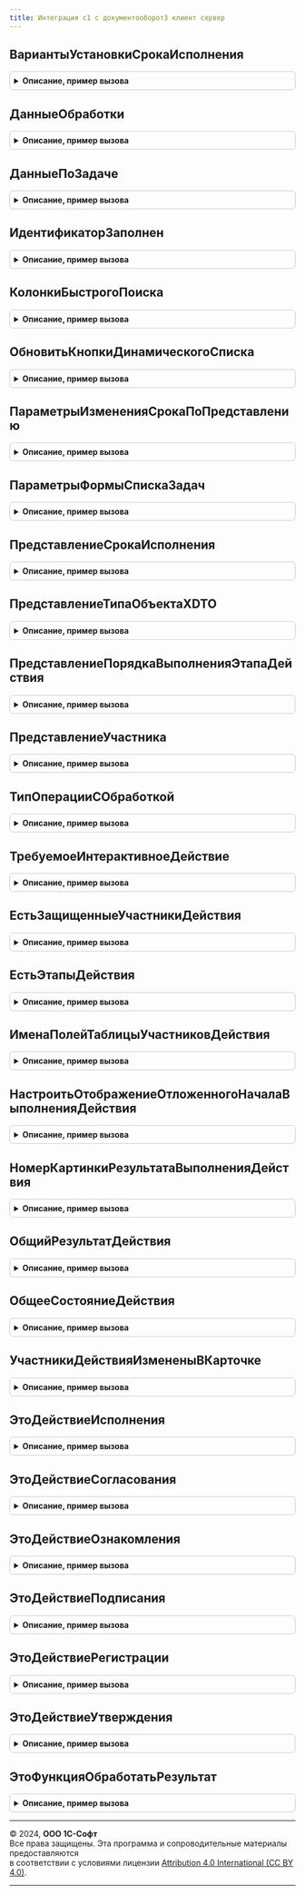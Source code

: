 ```yaml
---
title: Интеграция с1 с документооборот3 клиент сервер
---
```



## ВариантыУстановкиСрокаИсполнения
<details style="margin: 1em 0; padding: 0.5em; border: 1px solid #ccc; border-radius: 6px;">

<summary style="font-weight: bold; cursor: pointer;">Описание, пример вызова</summary>

```bsl

// Возвращает варианты установки срока исполнения.
//
// Возвращаемое значение:
//   Структура:
//     * ТочныйСрок - Строка
//     * ОтносительныйСрок - Строка
//
Функция ВариантыУстановкиСрокаИсполнения() Экспорт
```

Пример вызова
```bsl
Результат = ИнтеграцияС1СДокументооборот3КлиентСервер.ВариантыУстановкиСрокаИсполнения() 
```
</details>

## ДанныеОбработки
<details style="margin: 1em 0; padding: 0.5em; border: 1px solid #ccc; border-radius: 6px;">

<summary style="font-weight: bold; cursor: pointer;">Описание, пример вызова</summary>

```bsl

// Конструктор структуры, описывающей данные обработки.
//
// Параметры:
//   ПредметID - Строка - идентификатор предмета обработки.
//   ПредметТип - Строка - XDTO-тип предмета обработки.
//   ТекущееСостояние - Строка - текущее состояние обработки. Перечисление типа DMObjectProcessingState.
//   ПричинаПрерывания - Строка - причина прерывания обработки.
//
// Возвращаемое значение:
//   Структура:
//     * ПредметID - Строка
//     * ПредметТип - Строка
//     * ТекущееСостояние - Строка
//     * ПричинаПрерывания - Строка
//     * ТребуемоеИнтерактивноеДействие - см. ИнтеграцияС1СДокументооборот3КлиентСервер.ТребуемоеИнтерактивноеДействие
//
Функция ДанныеОбработки(ПредметID, ПредметТип, ТекущееСостояние = "", ПричинаПрерывания = "") Экспорт
```

Пример вызова
```bsl
Результат = ИнтеграцияС1СДокументооборот3КлиентСервер.ДанныеОбработки(ПредметID, ПредметТип, ТекущееСостояние, ПричинаПрерывания);
```
</details>

## ДанныеПоЗадаче
<details style="margin: 1em 0; padding: 0.5em; border: 1px solid #ccc; border-radius: 6px;">

<summary style="font-weight: bold; cursor: pointer;">Описание, пример вызова</summary>

```bsl

// Конструктор структуры, описывающей задачу.
//
// Параметры:
//   ID - Строка - идентификатор задачи Документооборота.
//   Тип - Строка - XDTO-тип задачи Документооборота.
//   Заголовок - Строка - заголовок задачи.
//   НавигационнаяСсылка - Строка - навигационная ссылка на объект ДО.
//
// Возвращаемое значение:
//   Структура:
//     * ДействиеЗадачи - см. ИнтеграцияС1СДокументооборотБазоваяФункциональностьКлиентСервер.ДанныеСсылочногоОбъектаДО
//     * Новое - Булево
//     * Просрочено - Булево
//     * ПредставлениеHTML - Строка
//     * АдресДополнительныхДанных - Строка
//     * Флаг - Строка
//     * РезультатДействия - см. ИнтеграцияС1СДокументооборотБазоваяФункциональностьКлиентСервер.ДанныеСсылочногоОбъектаДО
//     * РезультатДействияТекстом - Строка
//     * ВерсияДанныхДействияЗадачи - Строка
//     * ТребуемоеИнтерактивноеДействие - см. ИнтеграцияС1СДокументооборот3КлиентСервер.ТребуемоеИнтерактивноеДействие
//
Функция ДанныеПоЗадаче(ID, Тип, Заголовок = "", НавигационнаяСсылка = "") Экспорт
```

Пример вызова
```bsl
Результат = ИнтеграцияС1СДокументооборот3КлиентСервер.ДанныеПоЗадаче(ID, Тип, Заголовок, НавигационнаяСсылка);
```
</details>

## ИдентификаторЗаполнен
<details style="margin: 1em 0; padding: 0.5em; border: 1px solid #ccc; border-radius: 6px;">

<summary style="font-weight: bold; cursor: pointer;">Описание, пример вызова</summary>

```bsl

// Определяет является ли идентификатор пустым или заполненным.
//
// Параметры:
//   СтрокаИдентификатора - Строка - строковое представление идентификатора.
//
// Возвращаемое значение:
//   Булево
//
Функция ИдентификаторЗаполнен(СтрокаИдентификатора) Экспорт
```

Пример вызова
```bsl
Результат = ИнтеграцияС1СДокументооборот3КлиентСервер.ИдентификаторЗаполнен(СтрокаИдентификатора) 
```
</details>

## КолонкиБыстрогоПоиска
<details style="margin: 1em 0; padding: 0.5em; border: 1px solid #ccc; border-radius: 6px;">

<summary style="font-weight: bold; cursor: pointer;">Описание, пример вызова</summary>

```bsl

// Список колонок таблицы "Быстрый поиск", подлежащие заполнению.
//
// Возвращаемое значение:
//   Строка
//
Функция КолонкиБыстрогоПоиска() Экспорт
```

Пример вызова
```bsl
Результат = ИнтеграцияС1СДокументооборот3КлиентСервер.КолонкиБыстрогоПоиска() 
```
</details>

## ОбновитьКнопкиДинамическогоСписка
<details style="margin: 1em 0; padding: 0.5em; border: 1px solid #ccc; border-radius: 6px;">

<summary style="font-weight: bold; cursor: pointer;">Описание, пример вызова</summary>

```bsl

// Перерисовывает на форме список кнопок переключения страниц динамического списка.
//
// Параметры:
//   Форма - ФормаКлиентскогоПриложения - форма, на которой находится динамический список.
//   ТекущаяСтраница - Число - номер текущей страницы.
//   ВсегоСтраниц - Число - максимальное количество страниц.
//
Процедура ОбновитьКнопкиДинамическогоСписка(Форма, ТекущаяСтраница, ВсегоСтраниц) Экспорт
```

Пример вызова
```bsl
ИнтеграцияС1СДокументооборот3КлиентСервер.ОбновитьКнопкиДинамическогоСписка(Форма, ТекущаяСтраница, ВсегоСтраниц) 
```
</details>

## ПараметрыИзмененияСрокаПоПредставлению
<details style="margin: 1em 0; padding: 0.5em; border: 1px solid #ccc; border-radius: 6px;">

<summary style="font-weight: bold; cursor: pointer;">Описание, пример вызова</summary>

```bsl

// Конструктор структуры, описывающей параметры изменения срока по представлению.
//
// Возвращаемое значение:
//   Структура:
//     * ТекстСообщенияПредупреждения - Строка - возвращаемый текст сообщения/предупреждения в случае ошибки.
//     * Исполнитель - Строка
//     * ИсполнительID - Строка
//     * ИсполнительТип - Строка
//     * ОсновнойОбъектАдресацииИсполнитель - Строка
//     * ОсновнойОбъектАдресацииИсполнительID - Строка
//     * ОсновнойОбъектАдресацииИсполнительТип - Строка
//     * ДополнительныйОбъектАдресацииИсполнитель - Строка
//     * ДополнительныйОбъектАдресацииИсполнительID - Строка
//     * ДополнительныйОбъектАдресацииИсполнительТип - Строка
//
Функция ПараметрыИзмененияСрокаПоПредставлению() Экспорт
```

Пример вызова
```bsl
Результат = ИнтеграцияС1СДокументооборот3КлиентСервер.ПараметрыИзмененияСрокаПоПредставлению() 
```
</details>

## ПараметрыФормыСпискаЗадач
<details style="margin: 1em 0; padding: 0.5em; border: 1px solid #ccc; border-radius: 6px;">

<summary style="font-weight: bold; cursor: pointer;">Описание, пример вызова</summary>

```bsl

// Конструктор структуры, описывающей параметры формы списка задач.
//
// Возвращаемое значение:
//   Структура:
//     * ТекущаяСтраница - Число
//     * РазмерСтраницыДинамическогоСписка - Число
//     * ПолеДляСортировки - Строка
//     * НаправлениеСортировкиПоля - Строка
//     * Фильтры - СписокЗначений
//     * БыстрыйПоиск - ТаблицаЗначений
//     * ОтображениеКарточкиЗадачи - ПеречислениеСсылка.ВариантыОтображенияОбластиЧтения
//
Функция ПараметрыФормыСпискаЗадач() Экспорт
```

Пример вызова
```bsl
Результат = ИнтеграцияС1СДокументооборот3КлиентСервер.ПараметрыФормыСпискаЗадач() 
```
</details>

## ПредставлениеСрокаИсполнения
<details style="margin: 1em 0; padding: 0.5em; border: 1px solid #ccc; border-radius: 6px;">

<summary style="font-weight: bold; cursor: pointer;">Описание, пример вызова</summary>

```bsl

// Возвращает представление срока исполнения в виде дата (длительность) или длительность (дата).
//
// Параметры:
//   Дата - Дата - срок исполнения датой.
//   Дни - Число - длительность, дней.
//   Часы - Число - длительность, часов.
//   Минуты - Число - длительность, минут.
//   ИспользоватьДатуИВремяВСроках - Булево - признак использования даты и времени в сроках.
//   ВариантУстановкиСрока - Строка - вариант установки срока исполнения.
//
// Возвращаемое значение:
//   Строка
//
Функция ПредставлениеСрокаИсполнения(Дата, Дни, Часы, Минуты, Экспорт
```

Пример вызова
```bsl
Результат = ИнтеграцияС1СДокументооборот3КлиентСервер.ПредставлениеСрокаИсполнения(Дата, Дни, Часы, Минуты, );
```
</details>

## ПредставлениеТипаОбъектаXDTO
<details style="margin: 1em 0; padding: 0.5em; border: 1px solid #ccc; border-radius: 6px;">

<summary style="font-weight: bold; cursor: pointer;">Описание, пример вызова</summary>

```bsl

// Возвращает представление типа объекта XDTO Документооборота по имени типа.
//
// Параметры:
//   ТипXDTO - Строка - имя типа объекта XDTO.
//   Режим - Строка - принимает значения: "ЕдинственноеЧисло", "МножественноеЧисло", "ЗаголовокФормыВыбора".
//
// Возвращаемое значение:
//   Строка - представление типа объекта XDTO Документооборота по имени типа.
//
Функция ПредставлениеТипаОбъектаXDTO(ТипXDTO, Режим = "МножественноеЧисло") Экспорт
```

Пример вызова
```bsl
Результат = ИнтеграцияС1СДокументооборот3КлиентСервер.ПредставлениеТипаОбъектаXDTO(ТипXDTO, Режим);
```
</details>

## ПредставлениеПорядкаВыполненияЭтапаДействия
<details style="margin: 1em 0; padding: 0.5em; border: 1px solid #ccc; border-radius: 6px;">

<summary style="font-weight: bold; cursor: pointer;">Описание, пример вызова</summary>

```bsl

// Формирует представление порядка выполнения этапа действия.
//
// Параметры:
//   ПорядокXDTO - Строка - перечисление типа DMOrderOfExecutionActionStage.
//
// Возвращаемое значение:
//   Строка
//
Функция ПредставлениеПорядкаВыполненияЭтапаДействия(ПорядокXDTO) Экспорт
```

Пример вызова
```bsl
Результат = ИнтеграцияС1СДокументооборот3КлиентСервер.ПредставлениеПорядкаВыполненияЭтапаДействия(ПорядокXDTO) 
```
</details>

## ПредставлениеУчастника
<details style="margin: 1em 0; padding: 0.5em; border: 1px solid #ccc; border-radius: 6px;">

<summary style="font-weight: bold; cursor: pointer;">Описание, пример вызова</summary>

```bsl

// Формирует представление участника действия.
//
// Параметры:
//   СтрокаУчастника - ДанныеФормыЭлементДерева - строка дерева значений Участники в форме действия.
//   ДополнительноеОписание - Строка - дополнительное описание участника.
//   ПрефиксСтроки - Строка - префикс строки участника.
//
// Возвращаемое значение:
//   Строка - представление участника действия.
//
Функция ПредставлениеУчастника(СтрокаУчастника, ДополнительноеОписание = "", ПрефиксСтроки = "") Экспорт
```

Пример вызова
```bsl
Результат = ИнтеграцияС1СДокументооборот3КлиентСервер.ПредставлениеУчастника(СтрокаУчастника, ДополнительноеОписание, ПрефиксСтроки);
```
</details>

## ТипОперацииСОбработкой
<details style="margin: 1em 0; padding: 0.5em; border: 1px solid #ccc; border-radius: 6px;">

<summary style="font-weight: bold; cursor: pointer;">Описание, пример вызова</summary>

```bsl

// Конструктор структуры, описывающей тип операции над задачей.
//
// Возвращаемое значение:
//   Структура:
//     * Начать - Булево
//     * Прервать - Булево
//     * Остановить - Булево
//     * Продолжить - Булево
//     * Заполнить - Булево
//     * Перезапустить - Булево
//
Функция ТипОперацииСОбработкой() Экспорт
```

Пример вызова
```bsl
Результат = ИнтеграцияС1СДокументооборот3КлиентСервер.ТипОперацииСОбработкой() 
```
</details>

## ТребуемоеИнтерактивноеДействие
<details style="margin: 1em 0; padding: 0.5em; border: 1px solid #ccc; border-radius: 6px;">

<summary style="font-weight: bold; cursor: pointer;">Описание, пример вызова</summary>

```bsl

// Конструктор структуры, описывающей требуемое интерактивное действие.
//
// Возвращаемое значение:
//   Структура:
//     * ВыбратьИсполнителяЗадачи - Булево
//     * ИзменитьПараметрыПроцесса - Булево
//     * Контекст - Произвольный
//     * КешПредыдущихРезультатов - Строка
//
Функция ТребуемоеИнтерактивноеДействие() Экспорт
```

Пример вызова
```bsl
Результат = ИнтеграцияС1СДокументооборот3КлиентСервер.ТребуемоеИнтерактивноеДействие() 
```
</details>

## ЕстьЗащищенныеУчастникиДействия
<details style="margin: 1em 0; padding: 0.5em; border: 1px solid #ccc; border-radius: 6px;">

<summary style="font-weight: bold; cursor: pointer;">Описание, пример вызова</summary>

```bsl

// Проверяет наличие хотя бы одного защищенного участника в переданном этапе действия.
//
// Параметры:
//   Этап - ДанныеФормыЭлементДерева - строка этапа из дерева участников обработки.
//
// Возвращаемое значение:
//   Булево - есть защищенные участники.
//
Функция ЕстьЗащищенныеУчастникиДействия(Этап) Экспорт
```

Пример вызова
```bsl
Результат = ИнтеграцияС1СДокументооборот3КлиентСервер.ЕстьЗащищенныеУчастникиДействия(Этап) 
```
</details>

## ЕстьЭтапыДействия
<details style="margin: 1em 0; padding: 0.5em; border: 1px solid #ccc; border-radius: 6px;">

<summary style="font-weight: bold; cursor: pointer;">Описание, пример вызова</summary>

```bsl

// Проверяет наличие этапов действия.
//
// Параметры:
//   Участники - ДанныеФормыДерево - дерево с участниками.
//   ИдентификаторЭтапа - Строка - предопределенный идентификатор участника действия, который мы не учитываем.
//   ИдентификаторОбрабатывающегоРезультат - Строка - предопределенный идентификатор обрабатывающего результат действия,
//     который мы не учитываем.
//
// Возвращаемое значение:
//   Булево - есть защищенные участники.
//
Функция ЕстьЭтапыДействия(Участники, ИдентификаторЭтапа, ИдентификаторОбрабатывающегоРезультат) Экспорт
```

Пример вызова
```bsl
Результат = ИнтеграцияС1СДокументооборот3КлиентСервер.ЕстьЭтапыДействия(Участники, ИдентификаторЭтапа, ИдентификаторОбрабатывающегоРезультат) 
```
</details>

## ИменаПолейТаблицыУчастниковДействия
<details style="margin: 1em 0; padding: 0.5em; border: 1px solid #ccc; border-radius: 6px;">

<summary style="font-weight: bold; cursor: pointer;">Описание, пример вызова</summary>

```bsl

// Возвращает имена полей таблицы участников действия на форме.
//
// Возвращаемое значение:
//   Строка
//
Функция ИменаПолейТаблицыУчастниковДействия() Экспорт
```

Пример вызова
```bsl
Результат = ИнтеграцияС1СДокументооборот3КлиентСервер.ИменаПолейТаблицыУчастниковДействия() 
```
</details>

## НастроитьОтображениеОтложенногоНачалаВыполненияДействия
<details style="margin: 1em 0; padding: 0.5em; border: 1px solid #ccc; border-radius: 6px;">

<summary style="font-weight: bold; cursor: pointer;">Описание, пример вызова</summary>

```bsl

// Устанавливает описание, подсказку и отображение задержки начала выполнения действия.
//
// Параметры:
//   Форма - ФормаКлиентскогоПриложения - форма элемента одного из справочников действий, участвующих в обработке.
//   ПредставлениеЗапуска - Строка - описание задержки запуска.
//   ОчиститьЗадержкуПодсказка - Строка - неявно возвращаемое значение, подсказка команды формы ОчиститьЗадержку.
//   ОписаниеОтложенногоНачалаВыполненияПодсказка - Строка - неявно возвращаемое значение, подсказка элемента
//     формы ОписаниеОтложенногоНачалаВыполнения.
//
Процедура НастроитьОтображениеОтложенногоНачалаВыполненияДействия(Форма, ПредставлениеЗапуска = "", Экспорт
```

Пример вызова
```bsl
ИнтеграцияС1СДокументооборот3КлиентСервер.НастроитьОтображениеОтложенногоНачалаВыполненияДействия(Форма, ПредставлениеЗапуска, );
```
</details>

## НомерКартинкиРезультатаВыполненияДействия
<details style="margin: 1em 0; padding: 0.5em; border: 1px solid #ccc; border-radius: 6px;">

<summary style="font-weight: bold; cursor: pointer;">Описание, пример вызова</summary>

```bsl

// Возвращает номер картинки из КоллекцияРезультатыВыполненияДействий.
//
// Параметры:
//   Результат - Строка - результат действия.
//   Состояние - Строка - состояние действия.
//   ЕстьЗаявкаОтказа - Булево
//
// Возвращаемое значение:
//   Число
//
Функция НомерКартинкиРезультатаВыполненияДействия(Результат, Состояние = Неопределено, ЕстьЗаявкаОтказа = Ложь) Экспорт
```

Пример вызова
```bsl
Результат = ИнтеграцияС1СДокументооборот3КлиентСервер.НомерКартинкиРезультатаВыполненияДействия(Результат, Состояние, ЕстьЗаявкаОтказа);
```
</details>

## ОбщийРезультатДействия
<details style="margin: 1em 0; padding: 0.5em; border: 1px solid #ccc; border-radius: 6px;">

<summary style="font-weight: bold; cursor: pointer;">Описание, пример вызова</summary>

```bsl

// Возвращает общий результат двух результатов участников действия.
//
//
// Параметры:
//   Результат1 - Строка - результат действия.
//   Результат2 - Строка - результат действия.
//
// Возвращаемое значение:
//   Строка
//
Функция ОбщийРезультатДействия(Результат1, Результат2) Экспорт
```

Пример вызова
```bsl
Результат = ИнтеграцияС1СДокументооборот3КлиентСервер.ОбщийРезультатДействия(Результат1, Результат2) 
```
</details>

## ОбщееСостояниеДействия
<details style="margin: 1em 0; padding: 0.5em; border: 1px solid #ccc; border-radius: 6px;">

<summary style="font-weight: bold; cursor: pointer;">Описание, пример вызова</summary>

```bsl

// Возвращает общее состояние двух участников действия.
//
// Параметры:
//   Состояние1 - Строка - состояние действия.
//   Состояние2 - Строка - состояние действия.
//
// Возвращаемое значение:
//   Строка
//
Функция ОбщееСостояниеДействия(Состояние1, Состояние2) Экспорт
```

Пример вызова
```bsl
Результат = ИнтеграцияС1СДокументооборот3КлиентСервер.ОбщееСостояниеДействия(Состояние1, Состояние2) 
```
</details>

## УчастникиДействияИзмененыВКарточке
<details style="margin: 1em 0; padding: 0.5em; border: 1px solid #ccc; border-radius: 6px;">

<summary style="font-weight: bold; cursor: pointer;">Описание, пример вызова</summary>

```bsl

// Проверяет факт изменения участников в карточке действия.
// Работает в паре с процедурой ИнтеграцияС1СДокументооборот3.ЗаполнитьТаблицуУчастниковДействия.
//
// Параметры:
//   Форма - ФормаКлиентскогоПриложения - форма элемента одного из справочников действий, участвующих в обработке.
//
// Возвращаемое значение:
//   Булево
//
Функция УчастникиДействияИзмененыВКарточке(Форма) Экспорт
```

Пример вызова
```bsl
Результат = ИнтеграцияС1СДокументооборот3КлиентСервер.УчастникиДействияИзмененыВКарточке(Форма) 
```
</details>

## ЭтоДействиеИсполнения
<details style="margin: 1em 0; padding: 0.5em; border: 1px solid #ccc; border-radius: 6px;">

<summary style="font-weight: bold; cursor: pointer;">Описание, пример вызова</summary>

```bsl

// Возвращает Истина, если указанное действие является действием исполнения.
//
// Параметры:
//   ТипДействия - Строка - имя типа XDTO.
//
// Возвращаемое значение:
//   Булево
//
Функция ЭтоДействиеИсполнения(ТипДействия) Экспорт
```

Пример вызова
```bsl
Результат = ИнтеграцияС1СДокументооборот3КлиентСервер.ЭтоДействиеИсполнения(ТипДействия) 
```
</details>

## ЭтоДействиеСогласования
<details style="margin: 1em 0; padding: 0.5em; border: 1px solid #ccc; border-radius: 6px;">

<summary style="font-weight: bold; cursor: pointer;">Описание, пример вызова</summary>

```bsl

// Возвращает Истина, если указанное действие является действием согласования.
//
// Параметры:
//   ТипДействия - Строка - имя типа XDTO.
//
// Возвращаемое значение:
//   Булево
//
Функция ЭтоДействиеСогласования(ТипДействия) Экспорт
```

Пример вызова
```bsl
Результат = ИнтеграцияС1СДокументооборот3КлиентСервер.ЭтоДействиеСогласования(ТипДействия) 
```
</details>

## ЭтоДействиеОзнакомления
<details style="margin: 1em 0; padding: 0.5em; border: 1px solid #ccc; border-radius: 6px;">

<summary style="font-weight: bold; cursor: pointer;">Описание, пример вызова</summary>

```bsl

// Возвращает Истина, если указанное действие является действием ознакомления.
//
// Параметры:
//   ТипДействия - Строка - имя типа XDTO.
//
// Возвращаемое значение:
//   Булево
//
Функция ЭтоДействиеОзнакомления(ТипДействия) Экспорт
```

Пример вызова
```bsl
Результат = ИнтеграцияС1СДокументооборот3КлиентСервер.ЭтоДействиеОзнакомления(ТипДействия) 
```
</details>

## ЭтоДействиеПодписания
<details style="margin: 1em 0; padding: 0.5em; border: 1px solid #ccc; border-radius: 6px;">

<summary style="font-weight: bold; cursor: pointer;">Описание, пример вызова</summary>

```bsl

// Возвращает Истина, если указанное действие является действием подписания.
//
// Параметры:
//   ТипДействия - Строка - имя типа XDTO.
//
// Возвращаемое значение:
//   Булево
//
Функция ЭтоДействиеПодписания(ТипДействия) Экспорт
```

Пример вызова
```bsl
Результат = ИнтеграцияС1СДокументооборот3КлиентСервер.ЭтоДействиеПодписания(ТипДействия) 
```
</details>

## ЭтоДействиеРегистрации
<details style="margin: 1em 0; padding: 0.5em; border: 1px solid #ccc; border-radius: 6px;">

<summary style="font-weight: bold; cursor: pointer;">Описание, пример вызова</summary>

```bsl

// Возвращает Истина, если указанное действие является действием регистрации.
//
// Параметры:
//   ТипДействия - Строка - имя типа XDTO.
//
// Возвращаемое значение:
//   Булево
//
Функция ЭтоДействиеРегистрации(ТипДействия) Экспорт
```

Пример вызова
```bsl
Результат = ИнтеграцияС1СДокументооборот3КлиентСервер.ЭтоДействиеРегистрации(ТипДействия) 
```
</details>

## ЭтоДействиеУтверждения
<details style="margin: 1em 0; padding: 0.5em; border: 1px solid #ccc; border-radius: 6px;">

<summary style="font-weight: bold; cursor: pointer;">Описание, пример вызова</summary>

```bsl

// Возвращает Истина, если указанное действие является действием утверждения.
//
// Параметры:
//   ТипДействия - Строка - имя типа XDTO.
//
// Возвращаемое значение:
//   Булево
//
Функция ЭтоДействиеУтверждения(ТипДействия) Экспорт
```

Пример вызова
```bsl
Результат = ИнтеграцияС1СДокументооборот3КлиентСервер.ЭтоДействиеУтверждения(ТипДействия) 
```
</details>

## ЭтоФункцияОбработатьРезультат
<details style="margin: 1em 0; padding: 0.5em; border: 1px solid #ccc; border-radius: 6px;">

<summary style="font-weight: bold; cursor: pointer;">Описание, пример вызова</summary>

```bsl

// Возвращает Истина, если параметр является функцией участника, обрабатывающего результат.
//
// Параметры:
//   ФункцияУчастника - Строка - функция участника действия.
//
// Возвращаемое значение:
//   Булево
//
Функция ЭтоФункцияОбработатьРезультат(ФункцияУчастника) Экспорт
```

Пример вызова
```bsl
Результат = ИнтеграцияС1СДокументооборот3КлиентСервер.ЭтоФункцияОбработатьРезультат(ФункцияУчастника) 
```
</details>

---

© 2024, **ООО 1С-Софт**  
Все права защищены. Эта программа и сопроводительные материалы предоставляются  
в соответствии с условиями лицензии [Attribution 4.0 International (CC BY 4.0)](https://creativecommons.org/licenses/by/4.0/legalcode).

---
